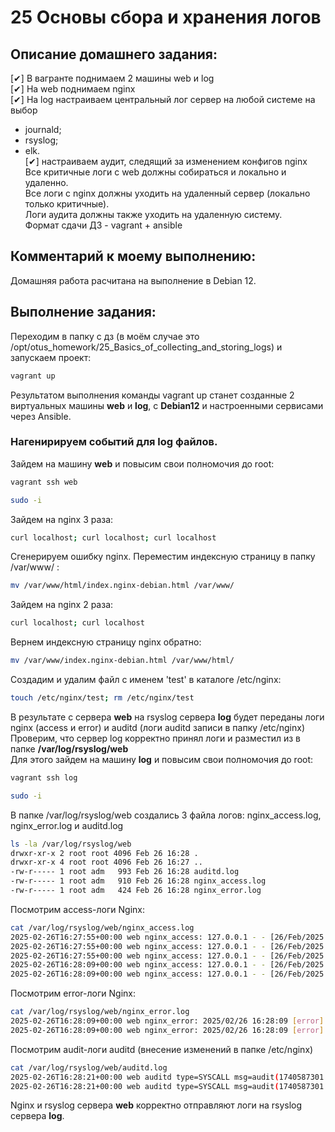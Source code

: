 # 25 Основы сбора и хранения логов  

## Описание домашнего задания:  
  [✔] В вагранте поднимаем 2 машины web и log  
  [✔] На web поднимаем nginx  
  [✔] На log настраиваем центральный лог сервер на любой системе на выбор  
* journald;  
* rsyslog;  
* elk.  
  [✔] настраиваем аудит, следящий за изменением конфигов nginx  
Все критичные логи с web должны собираться и локально и удаленно.  
Все логи с nginx должны уходить на удаленный сервер (локально только критичные).  
Логи аудита должны также уходить на удаленную систему.  
Формат сдачи ДЗ - vagrant + ansible  

## Комментарий к моему выполнению:  
Домашняя работа расчитана на выполнение в Debian 12.  

## Выполнение задания:  

Переходим в папку с дз (в моём случае это /opt/otus_homework/25_Basics_of_collecting_and_storing_logs) и запускаем проект:
```bash
vagrant up
```
Результатом выполнения команды vagrant up станет созданные 2 виртуальных машины **web** и **log**, с **Debian12** и настроенными сервисами через Ansible.  

### Нагенирируем событий для log файлов.  

Зайдем на машину **web** и повысим свои полномочия до root:
```bash
vagrant ssh web
```

```bash
sudo -i
```

Зайдем на nginx 3 раза:
```bash
curl localhost; curl localhost; curl localhost
```

Сгенерируем ошибку nginx. Переместим индексную страницу в папку /var/www/ :
```bash
mv /var/www/html/index.nginx-debian.html /var/www/
```
Зайдем на nginx 2 раза:
```bash
curl localhost; curl localhost
```
Вернем индексную страницу nginx обратно:
```bash
mv /var/www/index.nginx-debian.html /var/www/html/
```

Создадим и удалим файл с именем 'test' в каталоге /etc/nginx:
```bash
touch /etc/nginx/test; rm /etc/nginx/test
```

В результате с сервера **web** на rsyslog сервера **log** будет переданы логи nginx (access и error) и auditd (логи auditd записи в папку /etc/nginx)  
Проверим, что сервер log корректно принял логи и разместил из в папке **/var/log/rsyslog/web**  
Для этого зайдем на машину **log** и повысим свои полномочия до root:
```bash
vagrant ssh log
```
```bash
sudo -i
```

В папке /var/log/rsyslog/web создались 3 файла логов: nginx_access.log, nginx_error.log и auditd.log
```bash
ls -la /var/log/rsyslog/web
drwxr-xr-x 2 root root 4096 Feb 26 16:28 .
drwxr-xr-x 4 root root 4096 Feb 26 16:27 ..
-rw-r----- 1 root adm   993 Feb 26 16:28 auditd.log
-rw-r----- 1 root adm   910 Feb 26 16:28 nginx_access.log
-rw-r----- 1 root adm   424 Feb 26 16:28 nginx_error.log
```

Посмотрим access-логи Nginx:
```bash
cat /var/log/rsyslog/web/nginx_access.log
2025-02-26T16:27:55+00:00 web nginx_access: 127.0.0.1 - - [26/Feb/2025:16:27:55 +0000] "GET / HTTP/1.1" 200 615 "-" "curl/7.88.1"
2025-02-26T16:27:55+00:00 web nginx_access: 127.0.0.1 - - [26/Feb/2025:16:27:55 +0000] "GET / HTTP/1.1" 200 615 "-" "curl/7.88.1"
2025-02-26T16:27:55+00:00 web nginx_access: 127.0.0.1 - - [26/Feb/2025:16:27:55 +0000] "GET / HTTP/1.1" 200 615 "-" "curl/7.88.1"
2025-02-26T16:28:09+00:00 web nginx_access: 127.0.0.1 - - [26/Feb/2025:16:28:09 +0000] "GET / HTTP/1.1" 403 153 "-" "curl/7.88.1"
2025-02-26T16:28:09+00:00 web nginx_access: 127.0.0.1 - - [26/Feb/2025:16:28:09 +0000] "GET / HTTP/1.1" 403 153 "-" "curl/7.88.1"
```

Посмотрим error-логи Nginx:
```bash
cat /var/log/rsyslog/web/nginx_error.log
2025-02-26T16:28:09+00:00 web nginx_error: 2025/02/26 16:28:09 [error] 24301#24301: *6 directory index of "/var/www/html/" is forbidden, client: 127.0.0.1, server: _, request: "GET / HTTP/1.1", host: "localhost"
2025-02-26T16:28:09+00:00 web nginx_error: 2025/02/26 16:28:09 [error] 24301#24301: *7 directory index of "/var/www/html/" is forbidden, client: 127.0.0.1, server: _, request: "GET / HTTP/1.1", host: "localhost"
```

Посмотрим audit-логи auditd (внесение изменений в папке /etc/nginx)
```bash
cat /var/log/rsyslog/web/auditd.log
2025-02-26T16:28:21+00:00 web auditd type=SYSCALL msg=audit(1740587301.071:234): arch=c000003e syscall=257 success=yes exit=3 a0=ffffff9c a1=7ffdb80497ed a2=941 a3=1b6 items=2 ppid=24413 pid=24425 auid=1000 uid=0 gid=0 euid=0 suid=0 fsuid=0 egid=0 sgid=0 fsgid=0 tty=pts1 ses=9 comm="touch" exe="/usr/bin/touch" subj=unconfined key="nginx-config-change"#035ARCH=x86_64 SYSCALL=openat AUID="vagrant" UID="root" GID="root" EUID="root" SUID="root" FSUID="root" EGID="root" SGID="root" FSGID="root"
2025-02-26T16:28:21+00:00 web auditd type=SYSCALL msg=audit(1740587301.083:235): arch=c000003e syscall=263 success=yes exit=0 a0=ffffff9c a1=555c6bccdbf0 a2=0 a3=7fb536fcff80 items=2 ppid=24413 pid=24426 auid=1000 uid=0 gid=0 euid=0 suid=0 fsuid=0 egid=0 sgid=0 fsgid=0 tty=pts1 ses=9 comm="rm" exe="/usr/bin/rm" subj=unconfined key="nginx-config-change"#035ARCH=x86_64 SYSCALL=unlinkat AUID="vagrant" UID="root" GID="root" EUID="root" SUID="root" FSUID="root" EGID="root" SGID="root" FSGID="root"
```

Nginx и rsyslog сервера **web** корректно отправляют логи на rsyslog сервера **log**.